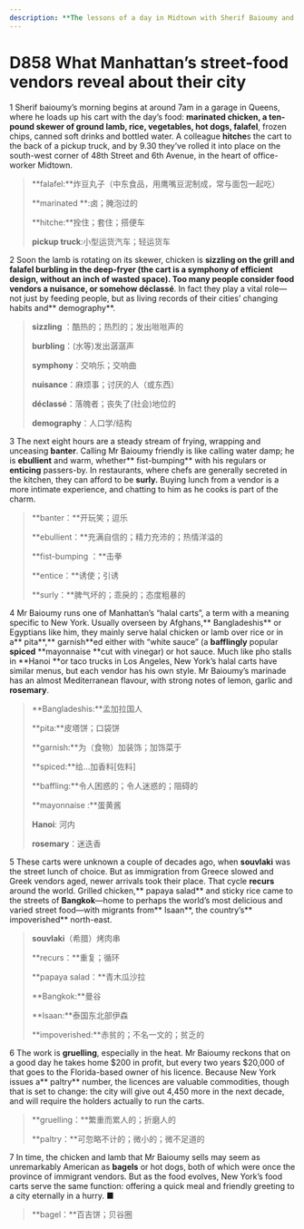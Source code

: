 ```yaml
---
description: **The lessons of a day in Midtown with Sherif Baioumy and his halal cart**
---
```


# D858 What Manhattan’s street-food vendors reveal about their city
1 Sherif baioumy’s morning begins at around 7am in a garage in Queens, where he loads up his cart with the day’s food: **marinated **chicken, a ten-pound **skewer** of ground lamb, rice, vegetables, hot dogs,** falafel**, frozen chips, canned soft drinks and bottled water. A colleague **hitche**s the cart to the back of a pickup truck, and by 9.30 they’ve rolled it into place on the south-west corner of 48th Street and 6th Avenue, in the heart of office-worker Midtown.

> **falafel:**炸豆丸子（中东食品，用鹰嘴豆泥制成，常与面包一起吃）
 > 
> **marinated **:卤；腌泡过的
 > 
> **hitche:**拴住；套住；搭便车
 > 
> **pickup truck**:小型运货汽车；轻运货车
 > 

2 Soon the lamb is rotating on its skewer, chicken is **sizzling **on the grill and falafel **burbling** in the **deep-fryer **(the cart is a **symphony** of efficient design, without an inch of wasted space). Too many people consider food vendors a** nuisance**, or somehow** déclassé**. In fact they play a vital role—not just by feeding people, but as living records of their cities’ changing habits and** demography**.

> **sizzling** ：酷热的；热烈的；发出咝咝声的
 > 
> **burbling**：(水等)发出潺潺声
 > 
> **symphony**：交响乐；交响曲
 > 
> **nuisance**：麻烦事；讨厌的人（或东西）
 > 
> **déclassé**：落魄者；丧失了(社会)地位的
 > 
> **demography**：人口学/结构
 > 

3 The next eight hours are a steady stream of frying, wrapping and unceasing **banter**. Calling Mr Baioumy friendly is like calling water damp; he is **ebullient** and warm, whether** fist-bumping** with his regulars or **enticing** passers-by. In restaurants, where chefs are generally secreted in the kitchen, they can afford to be **surly.** Buying lunch from a vendor is a more intimate experience, and chatting to him as he cooks is part of the charm.

> **banter：**开玩笑；逗乐
 > 
> **ebullient：**充满自信的；精力充沛的；热情洋溢的
 > 
> **fist-bumping ：**击拳
 > 
> **entice：**诱使；引诱
 > 
> **surly：**脾气坏的；乖戾的；态度粗暴的
 > 

4 Mr Baioumy runs one of Manhattan’s “halal carts”, a term with a meaning specific to New York. Usually overseen by Afghans,** Bangladeshis** or Egyptians like him, they mainly serve halal chicken or lamb over rice or in a** pita**,** garnish**ed either with “white sauce” (a **bafflingly** popular **spiced** **mayonnaise **cut with vinegar) or hot sauce. Much like pho stalls in **Hanoi **or taco trucks in Los Angeles, New York’s halal carts have similar menus, but each vendor has his own style. Mr Baioumy’s marinade has an almost Mediterranean flavour, with strong notes of lemon, garlic and **rosemary**.

> **Bangladeshis:**孟加拉国人
 > 
> **pita:**皮塔饼；口袋饼
 > 
> **garnish:**为（食物）加装饰；加饰菜于
 > 
> **spiced:**给…加香料[佐料]
 > 
> **baffling:**令人困惑的；令人迷惑的；阻碍的
 > 
> **mayonnaise :**蛋黄酱
 > 
> **Hanoi**: 河内
 > 
> **rosemary**：迷迭香
 > 

5 These carts were unknown a couple of decades ago, when **souvlaki** was the street lunch of choice. But as immigration from Greece slowed and Greek vendors aged, newer arrivals took their place. That cycle **recurs** around the world. Grilled chicken,** papaya salad** and sticky rice came to the streets of **Bangkok**—home to perhaps the world’s most delicious and varied street food—with migrants from** Isaan**, the country’s** impoverished** north-east.

> **souvlaki**（希腊）烤肉串
 > 
> **recurs：**重复；循环
 > 
> **papaya salad：**青木瓜沙拉
 > 
> **Bangkok:**曼谷
 > 
> **Isaan:**泰国东北部伊森
 > 
> **impoverished:**赤贫的；不名一文的；贫乏的
 > 

6 The work is **gruelling**, especially in the heat. Mr Baioumy reckons that on a good day he takes home $200 in profit, but every two years $20,000 of that goes to the Florida-based owner of his licence. Because New York issues a** paltry** number, the licences are valuable commodities, though that is set to change: the city will give out 4,450 more in the next decade, and will require the holders actually to run the carts.

> **gruelling：**繁重而累人的；折磨人的
 > 
> **paltry：**可忽略不计的；微小的；微不足道的
 > 

7 In time, the chicken and lamb that Mr Baioumy sells may seem as unremarkably American as **bagels** or hot dogs, both of which were once the province of immigrant vendors. But as the food evolves, New York’s food carts serve the same function: offering a quick meal and friendly greeting to a city eternally in a hurry. ■

> **bagel：**百吉饼；贝谷圈
 > 

